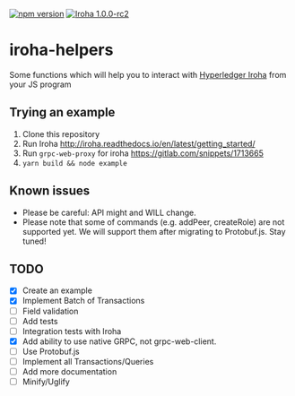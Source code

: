 
[![npm version](https://badge.fury.io/js/iroha-helpers.svg)](https://www.npmjs.com/package/iroha-helpers) [![Iroha 1.0.0-rc2](https://img.shields.io/badge/Iroha-1.0.0--rc2-red.svg)](https://github.com/hyperledger/iroha/releases/tag/1.0.0_rc2)

# iroha-helpers

Some functions which will help you to interact with [Hyperledger Iroha](https://github.com/hyperledger/iroha) from your JS program

## Trying an example

 1. Clone this repository
 2. Run Iroha http://iroha.readthedocs.io/en/latest/getting_started/
 3. Run `grpc-web-proxy` for iroha https://gitlab.com/snippets/1713665
 4. `yarn build && node example`

## Known issues
 - Please be careful: API might and WILL change.
 - Please note that some of commands (e.g. addPeer, createRole) are not
   supported yet. We will support them after migrating to Protobuf.js.
   Stay tuned!

## TODO

 - [x] Create an example
 - [x] Implement Batch of Transactions
 - [ ] Field validation
 - [ ] Add tests
 - [ ] Integration tests with Iroha
 - [x] Add ability to use native GRPC, not grpc-web-client.
 - [ ] Use Protobuf.js
 - [ ] Implement all Transactions/Queries
 - [ ] Add more documentation
 - [ ] Minify/Uglify
